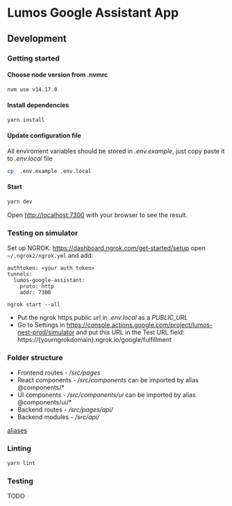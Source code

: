 # Lumos Google Assistant App

## Development

### Getting started

#### Choose node version from .nvmrc

```bash
nvm use v14.17.0
```

#### Install dependencies

```bash
yarn install
```

#### Update configuration file

All enviroment variables should be stored in *.env.example*, just copy paste it to *.env.local* file

```bash
cp  .env.example .env.local
```

#### Start

```bash
yarn dev
```

Open [http://localhost:7300](http://localhost:7300) with your browser to see the result.

### Testing on simulator

Set up NGROK: https://dashboard.ngrok.com/get-started/setup
open `~/.ngrok2/ngrok.yml` and add:

```
authtoken: <your auth token>
tunnels:
  lumos-google-assistant:
    proto: http
    addr: 7300
```

```
ngrok start --all
```

- Put the ngrok https public url in *.env.local* as a *PUBLIC_URL*
- Go to Settings in https://console.actions.google.com/project/lumos-nest-prod/simulator and put this URL in the Test URL field:
 https://{yourngrokdomain}.ngrok.io/google/fulfillment


### Folder structure

* Frontend routes - */src/pages*
* React components - */src/components* can be imported by alias @components/*
* UI components - */src/components/ui* can be imported by alias @components/ui/*
* Backend routes - */src/pages/api/*
* Backend modules - */src/api/*

[aliases](https://nextjs.org/docs/advanced-features/module-path-aliases) 

### Linting

```bash
yarn lint
```

### Testing

TODO

 